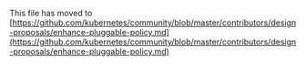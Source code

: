 This file has moved to [https://github.com/kubernetes/community/blob/master/contributors/design-proposals/enhance-pluggable-policy.md](https://github.com/kubernetes/community/blob/master/contributors/design-proposals/enhance-pluggable-policy.md)
